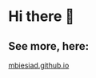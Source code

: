 # Hi there 👋

## See more, here:

[mbiesiad.github.io](https://github.com/mbiesiad/mbiesiad.github.io)
